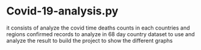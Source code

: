 # Covid-19-analysis.py
it consists of analyze the covid time deaths counts in  each countries and regions confirmed records to analyze in 68 day country dataset to use and analyze the result to build the project to show the different graphs 
